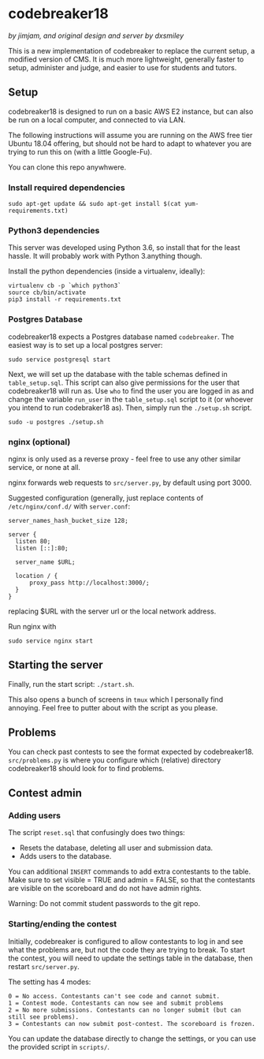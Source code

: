 # codebreaker18
_by jimjam, and original design and server by dxsmiley_

This is a new implementation of codebreaker to replace the current setup, a modified version of CMS. It is much more lightweight, generally faster to setup, administer and judge, and easier to use for students and tutors.

## Setup

codebreaker18 is designed to run on a basic AWS E2 instance, but can also be run on a local computer, and connected to via LAN.

The following instructions will assume you are running on the AWS free tier Ubuntu 18.04 offering, but should not be hard to adapt to whatever you are trying to run this on (with a little Google-Fu).

You can clone this repo anywhwere.

### Install required dependencies

```
sudo apt-get update && sudo apt-get install $(cat yum-requirements.txt)
```

### Python3 dependencies

This server was developed using Python 3.6, so install that for the least hassle. It will probably work with Python 3.anything though.

Install the python dependencies (inside a virtualenv, ideally):

```
virtualenv cb -p `which python3`
source cb/bin/activate
pip3 install -r requirements.txt
```

### Postgres Database

codebreaker18 expects a Postgres database named `codebreaker`.
The easiest way is to set up a local postgres server:

```
sudo service postgresql start
```

Next, we will set up the database with the table schemas defined in `table_setup.sql`.
This script can also give permissions for the user that codebreaker18 will run as.
Use `who` to find the user you are logged in as and change the variable `run_user` in
the `table_setup.sql` script to it (or whoever you intend to run codebraker18 as).
Then, simply run the `./setup.sh` script.

```
sudo -u postgres ./setup.sh
```

### nginx (optional)

nginx is only used as a reverse proxy - feel free to use any other similar service, or none at all.

nginx forwards web requests to `src/server.py`, by default using port 3000.

Suggested configuration (generally, just replace contents of `/etc/nginx/conf.d/` with `server.conf`:
```
server_names_hash_bucket_size 128;

server {
  listen 80;
  listen [::]:80;

  server_name $URL;

  location / {
      proxy_pass http://localhost:3000/;
  }
}
```
replacing $URL with the server url or the local network address.

Run nginx with
```
sudo service nginx start
```

## Starting the server
Finally, run the start script: `./start.sh`.

This also opens a bunch of screens in `tmux` which I personally find annoying.
Feel free to putter about with the script as you please.


## Problems

You can check past contests to see the format expected by codebreaker18.
`src/problems.py` is where you configure which (relative) directory codebreaker18 should look for to find problems.


## Contest admin

### Adding users

The script `reset.sql` that confusingly does two things:

* Resets the database, deleting all user and submission data.
* Adds users to the database.

You can additional `INSERT` commands to add extra contestants to the table.
Make sure to set visible = TRUE and admin = FALSE, so that the contestants are visible on the scoreboard and do not have admin rights.

Warning: Do not commit student passwords to the git repo.

### Starting/ending the contest

Initially, codebreaker is configured to allow contestants to log in and see what the problems are, but not the code they are trying to break. To start the contest, you will need to update the settings table in the database, then restart `src/server.py`.

The setting has 4 modes:
```
0 = No access. Contestants can't see code and cannot submit.
1 = Contest mode. Contestants can now see and submit problems
2 = No more submissions. Contestants can no longer submit (but can still see problems).
3 = Contestants can now submit post-contest. The scoreboard is frozen.
```

You can update the database directly to change the settings, or you can use the provided script in `scripts/`.

